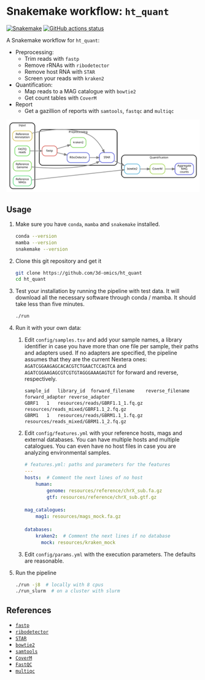 # Snakemake workflow: `ht_quant`

[![Snakemake](https://img.shields.io/badge/snakemake-≥6.3.0-brightgreen.svg)](https://snakemake.github.io)
[![GitHub actions status](https://github.com/3d-omics/ht_quant/actions/workflows/main.yml/badge.svg)](https://github.com/3d-omics/ht_quant/actions/workflows/main.yml/badge.svg)


A Snakemake workflow for `ht_quant`:
- Preprocessing:
  - Trim reads with `fastp`
  - Remove rRNAs with `ribodetector`
  - Remove host RNA with `STAR`
  - Screen your reads with `kraken2`
- Quantification:
  - Map reads to a MAG catalogue with `bowtie2`
  - Get count tables with `CoverM`
- Report
  - Get a gazillion of reports with `samtools`, `fastqc` and `multiqc`

![rulegraph](rulegraph_simple.svg)


## Usage

1. Make sure you have `conda`, `mamba` and `snakemake` installed.
    ```bash
    conda --version
    mamba --version
    snakemake --version
    ```

2. Clone this git repository and get it
    ```bash
    git clone https://github.com/3d-omics/ht_quant
    cd ht_quant
    ```

3. Test your installation by running the pipeline with test data. It will download all the necessary software through conda / mamba. It should take less than five minutes.
    ```bash
    ./run
    ```

4. Run it with your own data:

     1. Edit `config/samples.tsv` and add your sample names, a library identifier in case you have more than one file per sample, their paths and adapters used. If no adapters are specified, the pipeline assumes that they are the current Nextera ones:  `AGATCGGAAGAGCACACGTCTGAACTCCAGTCA` and `AGATCGGAAGAGCGTCGTGTAGGGAAAGAGTGT` for forward and reverse, respectively.

        ```tsv
        sample_id	library_id	forward_filename	reverse_filename	forward_adapter	reverse_adapter
        GBRF1	1	resources/reads/GBRF1.1_1.fq.gz	resources/reads_mixed/GBRF1.1_2.fq.gz
        GBRM1	1	resources/reads/GBRM1.1_1.fq.gz	resources/reads_mixed/GBRM1.1_2.fq.gz
        ```

      2. Edit `config/features.yml` with your reference hosts, mags and external databases. You can have multiple hosts and multiple catalogues. You can even have no host files in case you are analyzing environmental samples.

          ```yaml
          # features.yml: paths and parameters for the features
          ---
          hosts:  # Comment the next lines of no host
              human:
                  genome: resources/reference/chrX_sub.fa.gz
                  gtf: resources/reference/chrX_sub.gtf.gz

          mag_catalogues:
              mag1: resources/mags_mock.fa.gz

          databases:
              kraken2:  # Comment the next lines if no database
                mock: resources/kraken_mock
          ```

      3. Edit `config/params.yml` with the execution parameters. The defaults are reasonable.

  5. Run the pipeline

      ```bash
      ./run -j8  # locally with 8 cpus
      ./run_slurm  # on a cluster with slurm
      ```


## References

- [`fastp`](https://github.com/OpenGene/fastp)
- [`ribodetector`](https://github.com/hzi-bifo/RiboDetector)
- [`STAR`](https://github.com/alexdobin/STAR)
- [`bowtie2`](https://github.com/BenLangmead/bowtie2)
- [`samtools`](https://github.com/samtools/samtools)
- [`CoverM`](https://github.com/wwood/CoverM)
- [`FastQC`](https://github.com/s-andrews/FastQC)
- [`multiqc`](https://github.com/ewels/MultiQC)
